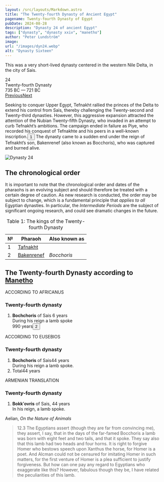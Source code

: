 ```yaml
---
layout: /src/layouts/Markdown.astro
title: "The Twenty-fourth Dynasty of Ancient Egypt"
pagename: Twenty-fourth Dynasty of Egypt
pubDate: 2024-08-28
description: "Dynasty 24 of ancient Egypt"
tags: ["dynasty", "dynasty xxiv", "manetho"]
author: "Peter Lundström"
image:
url: "/images/dyn24.webp"
alt: "Dynasty Sixteen"
---
```


<p class="lead">
This was a very short-lived dynasty centered in the western Nile Delta, in the city of Sais.
</p>
<div class="dynruta float-right ml-4 mb-3 mt-4">
	<div class="flex flex-col justify-center items-center [text-shadow:_0_1px_0_rgb(255_255_255_/_20%)]">
		<div class="text-9xl font-bold [text-shadow:_0_1px_0_rgb(255_255_255_/_40%)]">24</div>
		<div>Twenty-fourth Dynasty</div>
		<div>735 BC &mdash; 721 BC</div>
		<div class="w-full flex justify-between"><a href="/dynasty/23">Previous</a><a href="/dynasty/25">Next</a></div>
	</div>
</div>
<p>
Seeking to conquer Upper Egypt, Tefnakht rallied the princes of the Delta to extend his control from Sais, thereby challenging the Twenty-second and Twenty-third dynasties. However, this aggressive expansion attracted the attention of the Nubian Twenty-fifth Dynasty, who invaded in an attempt to curb Tefnakht’s ambitions. The campaign ended in failure as Piye, who recorded his conquest of Tefnakhte and his peers in a well-known inscription.<button popovertarget="pop01">1</button> The dynasty came to a sudden end under the reign of Tefnakht’s son, Bakenrenef (also known as Bocchoris), who was captured and burned alive. 
</p>

<img class="w-full rounded-sm sm:rounded-xl my-10" src="/images/dyn24.webp" alt="Dynasty 24">
<h2>The chronological order</h2>
<p class="pb-6">
It is important to note that the chronological order and dates of the pharaohs is an evolving subject and should therefore be treated with a certain degree of caution. As new research is conducted, the order may be subject to change, which is a fundamental principle that <i>applies to all</i> Egyptian dynasties. In particular, the <i>Intermediate Periods</i> are the subject of significant ongoing research, and could see dramatic changes in the future.
</p>

<table>
	<caption class="py-2 text-sm">Table 1: The kings of the Twenty-fourth Dynasty</caption>
	<thead>
		<tr>
			<th scope="col" class="w-5 text-center">№</th>
			<th scope="col" class="pl-3">Pharaoh</th>
			<th scope="col" class="pl-3">Also known as</th>
		</tr>
	</thead>
	<tbody>
	<tr><td>1</td><td><a href="/pharaohs/Tafnakht">Tafnakht</a></td><td><em></em></td></tr>
	<tr><td>2</td><td><a href="/pharaohs/Bakenrenef">Bakenrenef</a></td><td><em>Bocchoris</em></td></tr>
	</tbody>
</table>

<h2 class="my-10 pb-6text-wrap">The Twenty-fourth Dynasty according to <a href="/authors/manetho">Manetho</a></h2>
<div class="dynasty">
	<div class="w-full">
		<div class="according">ACCORDING TO AFRICANUS</div>
		<h3>Twenty-fourth dynasty</h3>
		<ol class="farao">
			<li class="list-none">
				<b>Bochchoris</b> of Sais <span class="y">6 years</span><br />During his reign a lamb spoke<br> <span class="y">990 years<button popovertarget="pop02">2</button></span>
			</li>
		</ol>
	</div>
	<div class="w-full">
		<div class="according">ACCORDING TO EUSEBIOS</div>
		<h3>Twenty-fourth dynasty</h3>
		<ol class="farao">
			<li class="list-none">
				<b>Bochchoris</b> of Sais<span class="y">44 years</span><br />During his reign a lamb spoke.
			</li>
			<li class="total list-none">Total<span class="y">44 years</span></li>
		</ol>
	</div>
	<div class="w-full">
		<div class="according">ARMENIAN TRANSLATION</div>
		<h3>Twenty-fourth dynasty</h3>
		<ol class="farao">
			<li class="list-none">
				<b>Bokkʻovris</b> of Sais, <span class="y">44 years</span><br />In his reign, a lamb spoke.
			</li>
		</ol>
	</div>
</div>

<p class="text-lg font-semibold dark:text-shark-100 max-w-prose md:mx-auto">
Aelian, <i class="font-normal">On the Nature of Animals</i>
</p>
<blockquote>
<p>
	<mid>12.3</mid> The Egyptians assert (though they are far from convincing me), they assert, I say, that in the days of the far-famed Bocchoris a lamb was born with eight feet and two tails, and that it spoke. They say also that this lamb had two heads and four horns. It is right to forgive Homer who bestows speech upon Xanthus the horse, for Homer is a poet. And Alcman could not be censured for imitating Homer in such matters, for the first venture of Homer is a plea sufficient to justify forgiveness. But how can one pay any regard to Egyptians who exaggerate like this? However, fabulous though they be, I have related the peculiarities of this lamb.
</p>
</blockquote>

<div id="pop01" popover><p>1</p> That is <i>the Victory Stele of Piye</i>, Cairo JE 48862.</div>
<div id="pop02" popover><p>2</p> Mosshammer suggests a possible emendation to <em>'altogether 95 years'</em> (Mosshammer 1984: 82). For the lamb who spoke during the reign of Bochchoris, see <i>Aelian</i>, below.</div>
